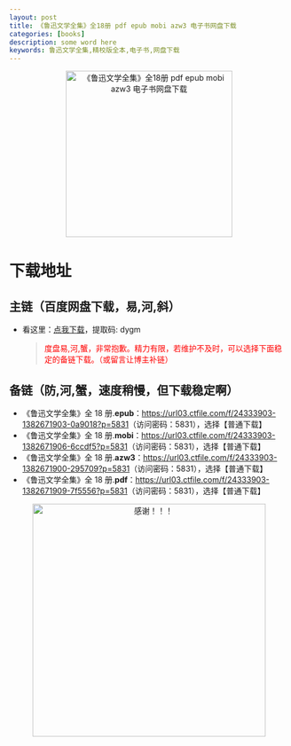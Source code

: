 ```yaml
---
layout: post
title: 《鲁迅文学全集》全18册 pdf epub mobi azw3 电子书网盘下载
categories: [books]
description: some word here
keywords: 鲁迅文学全集,精校版全本,电子书,网盘下载
---
```


<div align="center"><img src="https://qweree.cn/wp-content/uploads/2024/10/lu-xun-wen-xue-quan-ji-tuya.jpg" alt="《鲁迅文学全集》全18册 pdf epub mobi azw3 电子书网盘下载" width="300px" height="auto"></div>

# 下载地址

## 主链（百度网盘下载，易,河,斜）

- 看这里：[点我下载](https://pan.baidu.com/s/1iMXUbSbtZQZjDcqDmnWUyw?pwd=dygm)，提取码: dygm

  > <p style="color:red" >度盘易,河,蟹，非常抱歉。精力有限，若维护不及时，可以选择下面稳定的备链下载。（或留言让博主补链）</p>

## 备链（防,河,蟹，速度稍慢，但下载稳定啊）

- 《鲁迅文学全集》全 18 册.**epub**：<https://url03.ctfile.com/f/24333903-1382671903-0a9018?p=5831>（访问密码：5831），选择【普通下载】
- 《鲁迅文学全集》全 18 册.**mobi**：<https://url03.ctfile.com/f/24333903-1382671906-6ccdf5?p=5831>（访问密码：5831），选择【普通下载】
- 《鲁迅文学全集》全 18 册.**azw3**：<https://url03.ctfile.com/f/24333903-1382671900-295709?p=5831>（访问密码：5831），选择【普通下载】
- 《鲁迅文学全集》全 18 册.**pdf**：<https://url03.ctfile.com/f/24333903-1382671909-7f5556?p=5831>（访问密码：5831），选择【普通下载】

<div align="center"><img src="https://pic.imgdb.cn/item/661246bf68eb935713c7f81c.gif" alt="感谢！！！" width="420px" height="auto"/></div>
